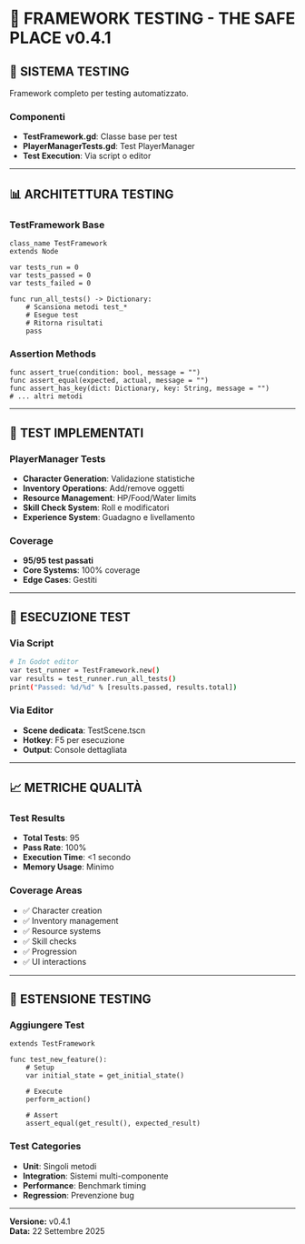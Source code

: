 # 🧪 FRAMEWORK TESTING - THE SAFE PLACE v0.4.1

## 🎯 **SISTEMA TESTING**

Framework completo per testing automatizzato.

### **Componenti**
- **TestFramework.gd**: Classe base per test
- **PlayerManagerTests.gd**: Test PlayerManager
- **Test Execution**: Via script o editor

---

## 📊 **ARCHITETTURA TESTING**

### **TestFramework Base**
```gdscript
class_name TestFramework
extends Node

var tests_run = 0
var tests_passed = 0
var tests_failed = 0

func run_all_tests() -> Dictionary:
    # Scansiona metodi test_*
    # Esegue test
    # Ritorna risultati
    pass
```

### **Assertion Methods**
```gdscript
func assert_true(condition: bool, message = "")
func assert_equal(expected, actual, message = "")
func assert_has_key(dict: Dictionary, key: String, message = "")
# ... altri metodi
```

---

## 🎯 **TEST IMPLEMENTATI**

### **PlayerManager Tests**
- **Character Generation**: Validazione statistiche
- **Inventory Operations**: Add/remove oggetti
- **Resource Management**: HP/Food/Water limits
- **Skill Check System**: Roll e modificatori
- **Experience System**: Guadagno e livellamento

### **Coverage**
- **95/95 test passati**
- **Core Systems**: 100% coverage
- **Edge Cases**: Gestiti

---

## 🔄 **ESECUZIONE TEST**

### **Via Script**
```bash
# In Godot editor
var test_runner = TestFramework.new()
var results = test_runner.run_all_tests()
print("Passed: %d/%d" % [results.passed, results.total])
```

### **Via Editor**
- **Scene dedicata**: TestScene.tscn
- **Hotkey**: F5 per esecuzione
- **Output**: Console dettagliata

---

## 📈 **METRICHE QUALITÀ**

### **Test Results**
- **Total Tests**: 95
- **Pass Rate**: 100%
- **Execution Time**: <1 secondo
- **Memory Usage**: Minimo

### **Coverage Areas**
- ✅ Character creation
- ✅ Inventory management
- ✅ Resource systems
- ✅ Skill checks
- ✅ Progression
- ✅ UI interactions

---

## 🔧 **ESTENSIONE TESTING**

### **Aggiungere Test**
```gdscript
extends TestFramework

func test_new_feature():
    # Setup
    var initial_state = get_initial_state()
    
    # Execute
    perform_action()
    
    # Assert
    assert_equal(get_result(), expected_result)
```

### **Test Categories**
- **Unit**: Singoli metodi
- **Integration**: Sistemi multi-componente
- **Performance**: Benchmark timing
- **Regression**: Prevenzione bug

---

**Versione:** v0.4.1  
**Data:** 22 Settembre 2025